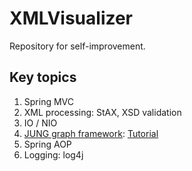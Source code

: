 # XMLVisualizer
Repository for self-improvement.

## Key topics
1. Spring MVC
2. XML processing: StAX, XSD validation
3. IO / NIO
4. [JUNG graph framework](http://jung.sourceforge.net): [Tutorial](http://www.grotto-networking.com/JUNG/JUNG2-Tutorial.pdf)
5. Spring AOP
6. Logging: log4j
